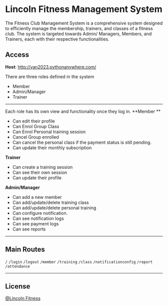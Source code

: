 # Lincoln Fitness Management System

The Fitness Club Management System is a comprehensive system designed to efficiently manage the membership, trainers, and classes of a fitness club. The system is targeted towards Admin/
Managers, Members, and Trainers, each with their respective functionalities. 

## Access
**Host**: http://yan2023.pythonanywhere.com/

There are three roles defined in the system
- Member
- Admin/Manager
- Trainer

------------


Each role has its own view and functionality once they log in. 
**Member **
- Can edit their profile
- Can Enrol Group Class
- Can Enrol Personal training session
- Cancel Group enrolled
- Can cancel the personal class if the payment status is still pending.
- Can update their monthly subscription

**Trainer**
- Can create a training session
- Can see their own session
- Can update their profile

**Admin/Manager**
- Can add a new member
- Can add/update/delete training class
- Can add/update/delete personal training
- Can configure notification.
- Can see notification logs
- Can see payment logs
- Can see reports

------------

## Main Routes
`/`
`/login`
`/logout`
`/member`
`/training`
`/class`
`/notificationconfig`
`/report`
`/attendance`

------------

## License

[@Lincoln Fitness]()
